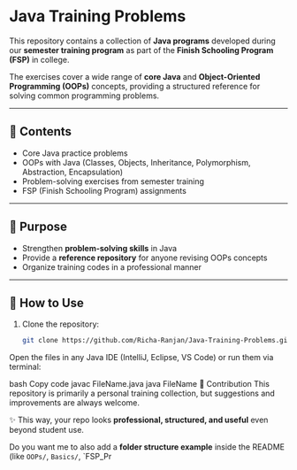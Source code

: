 # Java Training Problems

This repository contains a collection of **Java programs** developed during our **semester training program** as part of the **Finish Schooling Program (FSP)** in college.  

The exercises cover a wide range of **core Java** and **Object-Oriented Programming (OOPs)** concepts, providing a structured reference for solving common programming problems.

---

## 📌 Contents
- Core Java practice problems  
- OOPs with Java (Classes, Objects, Inheritance, Polymorphism, Abstraction, Encapsulation)  
- Problem-solving exercises from semester training  
- FSP (Finish Schooling Program) assignments  

---

## 🎯 Purpose
- Strengthen **problem-solving skills** in Java  
- Provide a **reference repository** for anyone revising OOPs concepts  
- Organize training codes in a professional manner  

---

## 🚀 How to Use
1. Clone the repository:  
   ```bash
   git clone https://github.com/Richa-Ranjan/Java-Training-Problems.git
Open the files in any Java IDE (IntelliJ, Eclipse, VS Code) or run them via terminal:

bash
Copy code
javac FileName.java
java FileName
🤝 Contribution
This repository is primarily a personal training collection, but suggestions and improvements are always welcome.



✨ This way, your repo looks **professional, structured, and useful** even beyond student use.  

Do you want me to also add a **folder structure example** inside the README (like `OOPs/`, `Basics/`, `FSP_Pr

